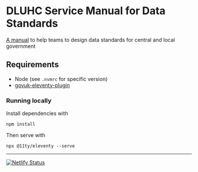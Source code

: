 # DLUHC Service Manual for Data Standards

[A manual](https://standards.planning-data.dev/) to help teams to design data standards for central and local government

## Requirements

* Node (see `.nvmrc` for specific version)
* [govuk-eleventy-plugin](https://x-govuk.github.io/govuk-eleventy-plugin/)

### Running locally

Install dependencies with
```
npm install
```

Then serve with
```
npx @11ty/eleventy --serve
```

---

[![Netlify Status](https://api.netlify.com/api/v1/badges/affc165d-a45b-4f51-91aa-14b533241414/deploy-status)](https://app.netlify.com/sites/standards-manual/deploys)
